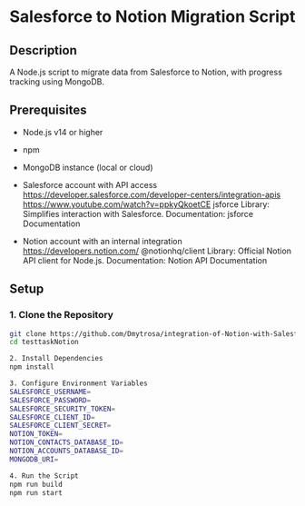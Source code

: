 # Salesforce to Notion Migration Script

## Description

A Node.js script to migrate data from Salesforce to Notion, with progress tracking using MongoDB.

## Prerequisites

- Node.js v14 or higher
- npm
- MongoDB instance (local or cloud)
- Salesforce account with API access
  https://developer.salesforce.com/developer-centers/integration-apis
  https://www.youtube.com/watch?v=ppkyQkoetCE
  jsforce Library:
  Simplifies interaction with Salesforce.
  Documentation: jsforce Documentation

- Notion account with an internal integration
  https://developers.notion.com/
  @notionhq/client Library:
  Official Notion API client for Node.js.
  Documentation: Notion API Documentation

## Setup

### 1. Clone the Repository

```bash
git clone https://github.com/Dmytrosa/integration-of-Notion-with-Salesforce
cd testtaskNotion

2. Install Dependencies
npm install

3. Configure Environment Variables
SALESFORCE_USERNAME=
SALESFORCE_PASSWORD=
SALESFORCE_SECURITY_TOKEN=
SALESFORCE_CLIENT_ID=
SALESFORCE_CLIENT_SECRET=
NOTION_TOKEN=
NOTION_CONTACTS_DATABASE_ID=
NOTION_ACCOUNTS_DATABASE_ID=
MONGODB_URI=

4. Run the Script
npm run build
npm run start
```
